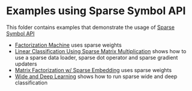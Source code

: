 <!--- Licensed to the Apache Software Foundation (ASF) under one -->
<!--- or more contributor license agreements.  See the NOTICE file -->
<!--- distributed with this work for additional information -->
<!--- regarding copyright ownership.  The ASF licenses this file -->
<!--- to you under the Apache License, Version 2.0 (the -->
<!--- "License"); you may not use this file except in compliance -->
<!--- with the License.  You may obtain a copy of the License at -->

<!---   http://www.apache.org/licenses/LICENSE-2.0 -->

<!--- Unless required by applicable law or agreed to in writing, -->
<!--- software distributed under the License is distributed on an -->
<!--- "AS IS" BASIS, WITHOUT WARRANTIES OR CONDITIONS OF ANY -->
<!--- KIND, either express or implied.  See the License for the -->
<!--- specific language governing permissions and limitations -->
<!--- under the License. -->

# Examples using Sparse Symbol API
This folder contains examples that demonstrate the usage of [Sparse Symbol API](https://mxnet.incubator.apache.org/api/python/symbol/sparse.html)
- [Factorization Machine](https://github.com/apache/incubator-mxnet/tree/master/example/sparse/factorization_machine) uses sparse weights
- [Linear Classification Using Sparse Matrix Multiplication](https://github.com/apache/incubator-mxnet/tree/master/example/sparse/linear_classification) shows how to use a sparse data loader, sparse dot operator and sparse gradient updaters
- [Matrix Factorization w/ Sparse Embedding](https://github.com/apache/incubator-mxnet/tree/master/example/sparse/matrix_factorization) uses sparse weights
- [Wide and Deep Learning](https://github.com/apache/incubator-mxnet/tree/master/example/sparse/wide_deep) shows how to run sparse wide and deep classification

